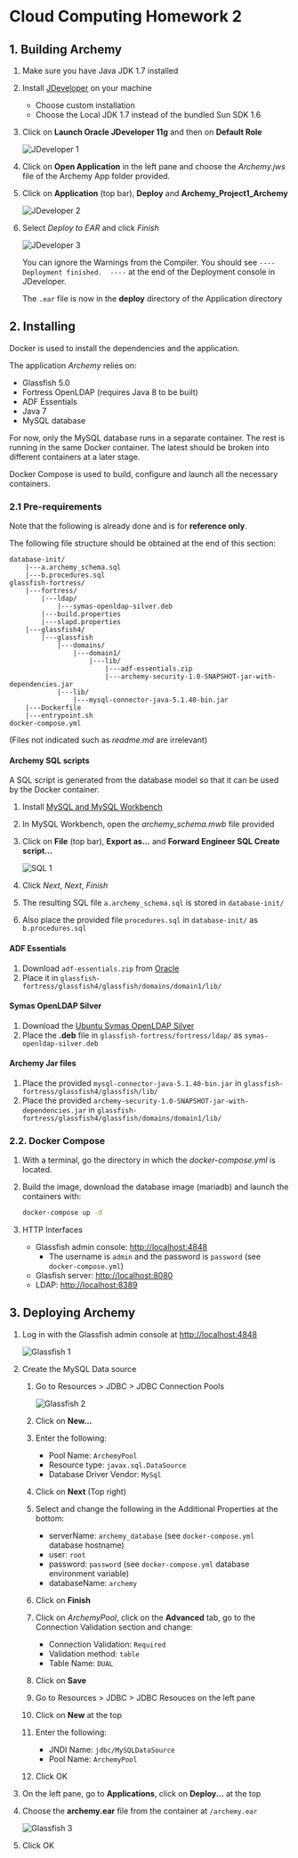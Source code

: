 # Cloud Computing Homework 2

## 1. Building Archemy

1. Make sure you have Java JDK 1.7 installed
1. Install [JDeveloper](http://www.oracle.com/technetwork/developer-tools/jdev/overview/index.html) on your machine
    - Choose custom installation
    - Choose the Local JDK 1.7 instead of the bundled Sun SDK 1.6
1. Click on **Launch Oracle JDeveloper 11g** and then on **Default Role**

    ![JDeveloper 1](images/jdeveloper1.png)

1. Click on **Open Application** in the left pane and choose the *Archemy.jws* file of the Archemy App folder provided.
1. Click on **Application** (top bar), **Deploy** and **Archemy_Project1_Archemy**

    ![JDeveloper 2](images/jdeveloper2.png)

1. Select *Deploy to EAR* and click *Finish*

    ![JDeveloper 3](images/jdeveloper3.png)

    You can ignore the Warnings from the Compiler. You should see `----  Deployment finished.  ----` at the end of the Deployment console in JDeveloper.

    The `.ear` file is now in the **deploy** directory of the Application directory

## 2. Installing

Docker is used to install the dependencies and the application.

The application *Archemy* relies on:

- Glassfish 5.0
- Fortress OpenLDAP (requires Java 8 to be built)
- ADF Essentials
- Java 7
- MySQL database

For now, only the MySQL database runs in a separate container. The rest is running in the same Docker container.
The latest should be broken into different containers at a later stage.

Docker Compose is used to build, configure and launch all the necessary containers.

### 2.1 Pre-requirements

Note that the following is already done and is for **reference only**.

The following file structure should be obtained at the end of this section:

```
database-init/
    |---a.archemy_schema.sql
    |---b.procedures.sql
glassfish-fortress/
    |---fortress/
        |---ldap/
            |---symas-openldap-silver.deb
        |---build.properties
        |---slapd.properties
    |---glassfish4/
        |---glassfish
            |---domains/
                |---domain1/
                    |---lib/
                        |---adf-essentials.zip
                        |---archemy-security-1.0-SNAPSHOT-jar-with-dependencies.jar
            |---lib/
                |---mysql-connector-java-5.1.40-bin.jar
    |---Dockerfile
    |---entrypoint.sh
docker-compose.yml
```

(Files not indicated such as *readme.md* are irrelevant)

#### Archemy SQL scripts

A SQL script is generated from the database model so that it can be used by the Docker container.

1. Install [MySQL and MySQL Workbench](https://www.mysql.com/products/workbench/)
1. In MySQL Workbench, open the *archemy_schema.mwb* file provided
1. Click on **File** (top bar), **Export as...** and **Forward Engineer SQL Create script...**

    ![SQL 1](images/sql1.png)

1. Click *Next*, *Next*, *Finish*
1. The resulting SQL file `a.archemy_schema.sql` is stored in `database-init/`
1. Also place the provided file `procedures.sql` in `database-init/` as `b.procedures.sql`

#### ADF Essentials

1. Download `adf-essentials.zip` from [Oracle](http://www.oracle.com/technetwork/developer-tools/adf/downloads/index.html)
1. Place it in `glassfish-fortress/glassfish4/glassfish/domains/domain1/lib/`

#### Symas OpenLDAP Silver

1. Download the [Ubuntu Symas OpenLDAP Silver](https://downloads.symas.com/builds/symas-openldap-directory-silver-edition-v2-4-45-4-ubuntu-linux-16-amd64/)
1. Place the **.deb** file in `glassfish-fortress/fortress/ldap/` as `symas-openldap-silver.deb`

#### Archemy Jar files

1. Place the provided `mysql-connector-java-5.1.40-bin.jar` in 
`glassfish-fortress/glassfish4/glassfish/lib/`
1. Place the provided `archemy-security-1.0-SNAPSHOT-jar-with-dependencies.jar` in 
`glassfish-fortress/glassfish4/glassfish/domains/domain1/lib/`

### 2.2. Docker Compose

1. With a terminal, go the directory in which the *docker-compose.yml* is located.
1. Build the image, download the database image (mariadb) and launch the containers with:

    ```bash
    docker-compose up -d
    ```

1. HTTP Interfaces
    - Glassfish admin console: [http://localhost:4848](http://localhost:4848)
        - The username is `admin` and the password is `password` (see `docker-compose.yml`)
    - Glasfish server: [http://localhost:8080](http://localhost:8080)
    - LDAP: [http://localhost:8389](http://localhost:8389)

## 3. Deploying Archemy

1. Log in with the Glassfish admin console at [http://localhost:4848](http://localhost:4848)

    ![Glassfish 1](images/glassfish1.png)

1. Create the MySQL Data source
    1. Go to Resources > JDBC > JDBC Connection Pools

        ![Glassfish 2](images/glassfish2.png)

    1. Click on **New...**
    1. Enter the following:
        - Pool Name: `ArchemyPool`
        - Resource type: `javax.sql.DataSource`
        - Database Driver Vendor: `MySql`
    1. Click on **Next** (Top right)
    1. Select and change the following in the Additional Properties at the bottom:
        - serverName: `archemy_database` (see `docker-compose.yml` database hostname)
        - user: `root`
        - password: `password` (see `docker-compose.yml` database environment variable)
        - databaseName: `archemy`
    1. Click on **Finish**
    1. Click on *ArchemyPool*, click on the **Advanced** tab, go to the Connection Validation section and change:
        - Connection Validation: `Required`
        - Validation method: `table`
        - Table Name: `DUAL`
    1. Click on **Save**
    1. Go to Resources > JDBC > JDBC Resouces on the left pane
    1. Click on **New** at the top
    1. Enter the following:
        - JNDI Name: `jdbc/MySQLDataSource`
        - Pool Name: `ArchemyPool`
    1. Click OK
1. On the left pane, go to **Applications**, click on **Deploy...** at the top
1. Choose the **archemy.ear** file from the container at `/archemy.ear`

    ![Glassfish 3](images/glassfish3.png)

1. Click OK